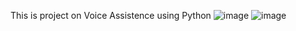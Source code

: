 This is project on Voice Assistence using Python
![image](https://github.com/Maansi-Coder/Voice_assistance/assets/93597519/526e5a09-65fc-44a1-8bf9-6f2762865185)
![image](https://github.com/Maansi-Coder/Voice_assistance/assets/93597519/ade4e4b9-8e97-4367-9ea1-bed23889b697)

